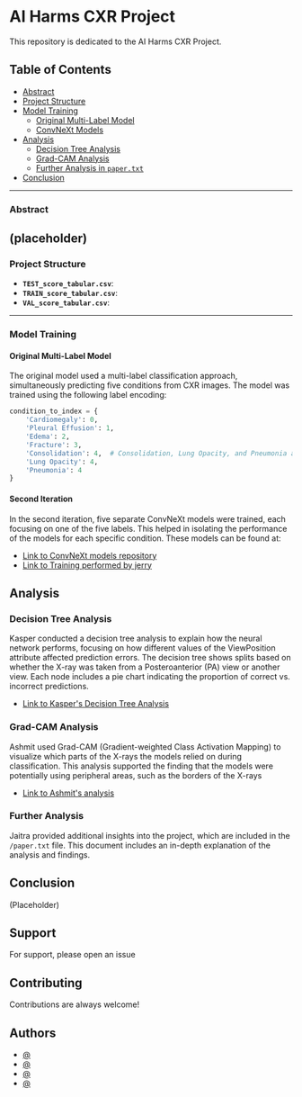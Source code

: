 # AI Harms CXR Project

This repository is dedicated to the AI Harms CXR Project.

## Table of Contents

- [Abstract](#abstract)
- [Project Structure](#project-structure)
- [Model Training](#model-training)
  - [Original Multi-Label Model](#original-multi-label-model)
  - [ConvNeXt Models](#convnext-models)
- [Analysis](#analysis)
  - [Decision Tree Analysis](#decision-tree-analysis)
  - [Grad-CAM Analysis](#grad-cam-analysis)
  - [Further Analysis in `paper.txt`](#further-analysis-in-papertxt)
- [Conclusion](#conclusion)

---

### Abstract
(placeholder)
---

### Project Structure
- **`TEST_score_tabular.csv`**: 
- **`TRAIN_score_tabular.csv`**:
- **`VAL_score_tabular.csv`**: 
---

### Model Training

#### Original Multi-Label Model
The original model used a multi-label classification approach, simultaneously predicting five conditions from CXR images. The model was trained using the following label encoding:

```python
condition_to_index = {
    'Cardiomegaly': 0,
    'Pleural Effusion': 1,
    'Edema': 2,
    'Fracture': 3,
    'Consolidation': 4,  # Consolidation, Lung Opacity, and Pneumonia are treated the same
    'Lung Opacity': 4,
    'Pneumonia': 4
}
```



#### Second Iteration
In the second iteration, five separate ConvNeXt models were trained, each focusing on one of the five labels. This helped in isolating the performance of the models for each specific condition. These models can be found at:

- [Link to ConvNeXt models repository](https://huggingface.co/gotchu/convnext-models)
- [Link to Training performed by jerry]()


## Analysis

### Decision Tree Analysis
Kasper conducted a decision tree analysis to explain how the neural network performs, focusing on how different values of the ViewPosition attribute affected prediction errors. The decision tree shows splits based on whether the X-ray was taken from a Posteroanterior (PA) view or another view. Each node includes a pie chart indicating the proportion of correct vs. incorrect predictions.

- [Link to Kasper's Decision Tree Analysis](https://github.com/kapiblue/cxr-analysis/blob/main/mimic_decision_tree_single_feature.ipynb)

### Grad-CAM Analysis
Ashmit used Grad-CAM (Gradient-weighted Class Activation Mapping) to visualize which parts of the X-rays the models relied on during classification. This analysis supported the finding that the models were potentially using peripheral areas, such as the borders of the X-rays
- [Link to Ashmit's analysis](https://github.com/ashmitg/grad-cams)


### Further Analysis
Jaitra provided additional insights into the project, which are included in the `/paper.txt` file. This document includes an in-depth explanation of the analysis and findings.

## Conclusion
(Placeholder)



## Support

For support, please open an issue


## Contributing

Contributions are always welcome!



## Authors

- [@]()
- [@]()
- [@]()
- [@]()
